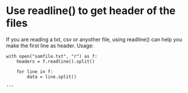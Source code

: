 # Use readline() to get header of the files

If you are reading a txt, csv or anyother file, using readline() can help you make the first line as header.
Usage:
```
with open("somfile.txt", "r") as f:
	headers = f.readline().split()

	for line in f:
		data = line.split()

'''